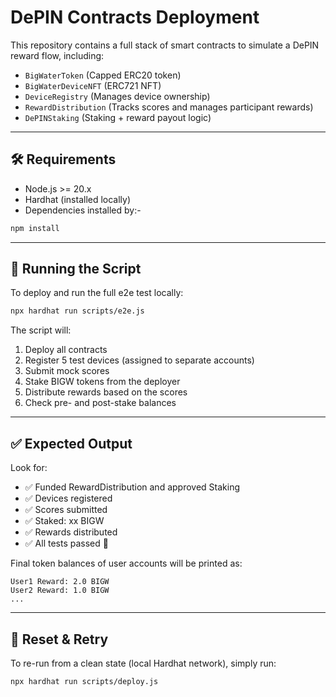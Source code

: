 # DePIN Contracts Deployment

This repository contains a full stack of smart contracts to simulate a DePIN reward flow, including:

- `BigWaterToken` (Capped ERC20 token)
- `BigWaterDeviceNFT` (ERC721 NFT)
- `DeviceRegistry` (Manages device ownership)
- `RewardDistribution` (Tracks scores and manages participant rewards)
- `DePINStaking` (Staking + reward payout logic)

---

## 🛠 Requirements

- Node.js >= 20.x
- Hardhat (installed locally)
- Dependencies installed by:-

```bash
npm install
```

---

## 🚀 Running the Script

To deploy and run the full e2e test locally:

```bash
npx hardhat run scripts/e2e.js
```

The script will:

1. Deploy all contracts
2. Register 5 test devices (assigned to separate accounts)
3. Submit mock scores
4. Stake BIGW tokens from the deployer
5. Distribute rewards based on the scores
6. Check pre- and post-stake balances

---

## ✅ Expected Output

Look for:

- ✅ Funded RewardDistribution and approved Staking  
- ✅ Devices registered  
- ✅ Scores submitted  
- ✅ Staked: xx BIGW  
- ✅ Rewards distributed  
- ✅ All tests passed 🎉

Final token balances of user accounts will be printed as:

```
User1 Reward: 2.0 BIGW
User2 Reward: 1.0 BIGW
...
```
---

## 🔁 Reset & Retry

To re-run from a clean state (local Hardhat network), simply run:

```bash
npx hardhat run scripts/deploy.js
```